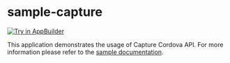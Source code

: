 sample-capture
==============
<a href="https://platform.telerik.com/#appbuilder/clone/https%3A%2F%2Fgithub.com%2FIcenium%2Fsample-capture" target="_blank"><img src="http://docs.telerik.com/platform/appbuilder/sample-apps/images/try-in-appbuilder.png" alt="Try in AppBuilder" title="Try in AppBuilder" /></a>

This application demonstrates the usage of Capture Cordova API. For more information please refer to the [sample documentation](http://docs.telerik.com/platform/appbuilder/sample-apps/sample-capture).
